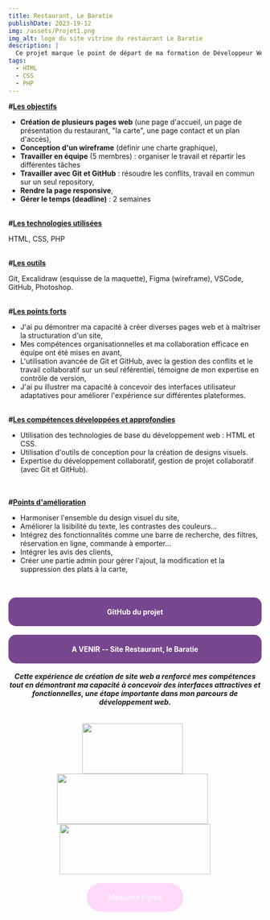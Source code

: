```yaml
---
title: Restaurant, Le Baratie
publishDate: 2023-19-12
img: /assets/Projet1.png 
img_alt: logo du site vitrine du restaurant Le Baratie
description: |
  Ce projet marque le point de départ de ma formation de Développeur Web. L'objectif était de concevoir le site vitrine d'un restaurant fictif à travers plusieurs pages web. 
tags:
  - HTML
  - CSS
  - PHP
---
```



<strong>#<u>Les objectifs</u></strong>

- <strong>Création de plusieurs pages web</strong> (une page d'accueil, un page de présentation du restaurant, "la carte", une page contact et un plan d'accès),
- <strong>Conception d'un wireframe</strong> (définir une charte graphique),
- <strong>Travailler en équipe</strong> (5 membres) : organiser le travail et répartir les différentes tâches
- <strong>Travailler avec Git et GitHub</strong> : résoudre les conflits, travail en commun sur un seul repository,
- <strong>Rendre la page responsive</strong>,
- <strong>Gérer le temps (deadline)</strong> : 2 semaines


<br>
<strong>#<u>Les technologies utilisées</u></strong>

HTML, CSS, PHP


<br>
<strong>#<u>Les outils</u></strong>

Git, Excalidraw (esquisse de la maquette), Figma (wireframe), VSCode, GitHub, Photoshop.

<br>
<strong>#<u>Les points forts</u></strong>

- J'ai pu démontrer ma capacité à créer diverses pages web et à maîtriser la structuration d'un site,
- Mes compétences organisationnelles et ma collaboration efficace en équipe ont été mises en avant,
- L'utilisation avancée de Git et GitHub, avec la gestion des conflits et le travail collaboratif sur un seul référentiel, témoigne de mon expertise en contrôle de version,
- J'ai pu illustrer ma capacité à concevoir des interfaces utilisateur adaptatives pour améliorer l'expérience sur différentes plateformes.

<br>
<strong>#<u>Les compétences développées et approfondies</u></strong>

- Utilisation des technologies de base du développement web : HTML et CSS.
- Utilisation d'outils de conception pour la création de designs visuels.
- Expertise du développement collaboratif, gestion de projet collaboratif (avec Git et GitHub).
<br>

<br>
<strong>#<u>Points d'amélioration</u></strong>

- Harmoniser l'ensemble du design visuel du site,
-  Améliorer la lisibilité du texte, les contrastes des couleurs...
- Intégrez des fonctionnalités comme une barre de recherche, des filtres, réservation en ligne, commande à emporter...
- Intégrer les avis des clients,
- Créer une partie admin pour gérer l'ajout, la modification et la suppression des plats à la carte,



<br>
<br>
<div style="background-color: #77468f; color: #ffffff; padding: 20px; border-radius: 15px; text-align: center;">
    <strong><a href="https://github.com/yoyodes1000/Projet-Resto-Baratie" target="_blank" rel="noopener noreferrer" style="color: #ffffff; text-decoration: none;">GitHub du projet</a></strong>
</div>

<br>
<div style="background-color: #77468f; color: #ffffff; padding: 20px; border-radius: 15px; text-align: center;">
    <strong>A VENIR -- Site Restaurant, le Baratie</strong>
</div>

<br>
<strong><em><center>Cette expérience de création de site web a renforcé mes compétences tout en démontrant ma capacité à concevoir des interfaces attractives et fonctionnelles, une étape importante dans mon parcours de développement web.</em></strong><br>
<br>
<br>
<img src="/assets/P1_Screen2.jpg" width="200" height="100" style="vertical-align: middle; margin-right: 10px;">
<img src="/assets/P1_Screen1.jpg" width="300" height="100" style="vertical-align: middle; margin-right: 10px;">
<img src="/assets/P1_Screen3.jpg" width="300" height="100" ><br>
<br>

<style>
    .maquette-div {
        background-color: rgba(253,152,239,0.35);
        color: #ffffff;
        padding: 20px;
        border-radius: 40px;
        text-align: center;
        width: 30%;
        margin: auto;
        transition: background-color 0.3s, color 0.3s;
        text-decoration: none;
    }

    .maquette-div a {
    color: inherit;
    text-decoration: none;
    }

    .maquette-div:hover {
        background-color: #ffffff;
        color: rgba(253,152,239,0.35);
        text-decoration: none;
    }
</style>

<div class="maquette-div">
    <a href="https://www.figma.com/file/ypcnBd04OCt4qacE9qm4bp/Restaurant-Le-Baratie?type=design&node-id=0-1&mode=design&t=QI1XaWt01opdlx16-0" target="_blank" rel="noopener noreferrer">Maquette Figma</a>
</div>

